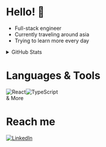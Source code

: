 
# Hello! :raised_hands:

* Full-stack engineer
* Currently traveling around asia
* Trying to learn more every day



<details>
  <summary>
    GitHub Stats
  </summary>

[![GitHub Streak](https://streak-stats.demolab.com?user=nirzhuk)](https://git.io/streak-stats)

![Nirzhuk's GitHub stats](https://github-readme-stats-private-nirzhuk.vercel.app/api?username=nirzhuk&show_icons=true&theme=transparent&theme=tokyonight&count_private=true)


</details>



# Languages & Tools
![React](https://img.shields.io/badge/react-%2320232a.svg?style=for-the-badge&logo=react&logoColor=%2361DAFB)![TypeScript](https://img.shields.io/badge/typescript-%23007ACC.svg?style=for-the-badge&logo=typescript&logoColor=white)  
& More 

# Reach me
[![LinkedIn](https://img.shields.io/badge/linkedin-%230077B5.svg?style=for-the-badge&logo=linkedin&logoColor=white)](https://www.linkedin.com/in/joan-rafael-serrano-perez/)
